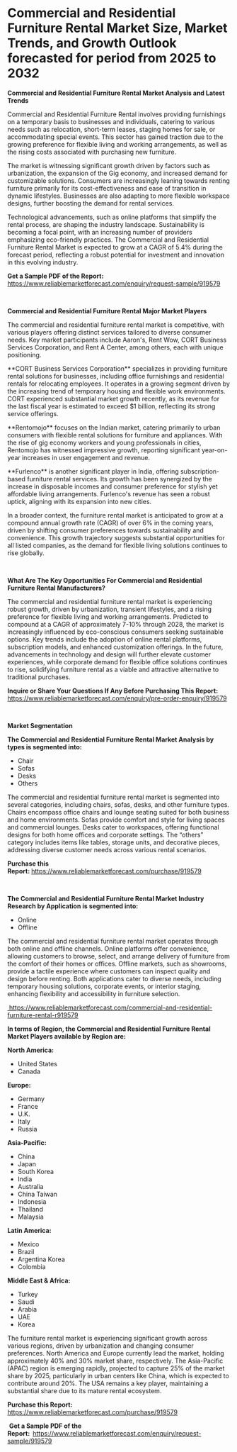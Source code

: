 <p><h1>Commercial and Residential Furniture Rental Market Size, Market Trends, and Growth Outlook forecasted for period from 2025 to 2032</h1></p><p><strong>Commercial and Residential Furniture Rental Market Analysis and Latest Trends</strong></p>
<p><p>Commercial and Residential Furniture Rental involves providing furnishings on a temporary basis to businesses and individuals, catering to various needs such as relocation, short-term leases, staging homes for sale, or accommodating special events. This sector has gained traction due to the growing preference for flexible living and working arrangements, as well as the rising costs associated with purchasing new furniture.</p><p>The market is witnessing significant growth driven by factors such as urbanization, the expansion of the Gig economy, and increased demand for customizable solutions. Consumers are increasingly leaning towards renting furniture primarily for its cost-effectiveness and ease of transition in dynamic lifestyles. Businesses are also adapting to more flexible workspace designs, further boosting the demand for rental services.</p><p>Technological advancements, such as online platforms that simplify the rental process, are shaping the industry landscape. Sustainability is becoming a focal point, with an increasing number of providers emphasizing eco-friendly practices. The Commercial and Residential Furniture Rental Market is expected to grow at a CAGR of 5.4% during the forecast period, reflecting a robust potential for investment and innovation in this evolving industry.</p></p>
<p><strong>Get a Sample PDF of the Report:&nbsp;</strong> <a href="https://www.reliablemarketforecast.com/enquiry/request-sample/919579?utm_campaign=3498&utm_medium=2&utm_source=Github&utm_content=ia&utm_term=18042025&utm_id=commercial-and-residential-furniture-rental">https://www.reliablemarketforecast.com/enquiry/request-sample/919579</a></p>
<p>&nbsp;</p>
<p><strong>Commercial and Residential Furniture Rental Major Market Players</strong></p>
<p><p>The commercial and residential furniture rental market is competitive, with various players offering distinct services tailored to diverse consumer needs. Key market participants include Aaron's, Rent Wow, CORT Business Services Corporation, and Rent A Center, among others, each with unique positioning. </p><p>**CORT Business Services Corporation** specializes in providing furniture rental solutions for businesses, including office furnishings and residential rentals for relocating employees. It operates in a growing segment driven by the increasing trend of temporary housing and flexible work environments. CORT experienced substantial market growth recently, as its revenue for the last fiscal year is estimated to exceed $1 billion, reflecting its strong service offerings.</p><p>**Rentomojo** focuses on the Indian market, catering primarily to urban consumers with flexible rental solutions for furniture and appliances. With the rise of gig economy workers and young professionals in cities, Rentomojo has witnessed impressive growth, reporting significant year-on-year increases in user engagement and revenue.</p><p>**Furlenco** is another significant player in India, offering subscription-based furniture rental services. Its growth has been synergized by the increase in disposable incomes and consumer preference for stylish yet affordable living arrangements. Furlenco's revenue has seen a robust uptick, aligning with its expansion into new cities. </p><p>In a broader context, the furniture rental market is anticipated to grow at a compound annual growth rate (CAGR) of over 6% in the coming years, driven by shifting consumer preferences towards sustainability and convenience. This growth trajectory suggests substantial opportunities for all listed companies, as the demand for flexible living solutions continues to rise globally.</p></p>
<p>&nbsp;</p>
<p><strong>What Are The Key Opportunities For Commercial and Residential Furniture Rental Manufacturers?</strong></p>
<p><p>The commercial and residential furniture rental market is experiencing robust growth, driven by urbanization, transient lifestyles, and a rising preference for flexible living and working arrangements. Predicted to compound at a CAGR of approximately 7-10% through 2028, the market is increasingly influenced by eco-conscious consumers seeking sustainable options. Key trends include the adoption of online rental platforms, subscription models, and enhanced customization offerings. In the future, advancements in technology and design will further elevate customer experiences, while corporate demand for flexible office solutions continues to rise, solidifying furniture rental as a viable and attractive alternative to traditional purchases.</p></p>
<p><strong>Inquire or Share Your Questions If Any Before Purchasing This Report:</strong> <a href="https://www.reliablemarketforecast.com/enquiry/pre-order-enquiry/919579?utm_campaign=3498&utm_medium=2&utm_source=Github&utm_content=ia&utm_term=18042025&utm_id=commercial-and-residential-furniture-rental">https://www.reliablemarketforecast.com/enquiry/pre-order-enquiry/919579</a></p>
<p>&nbsp;</p>
<p><strong>Market Segmentation</strong></p>
<p><strong>The Commercial and Residential Furniture Rental Market Analysis by types is segmented into:</strong></p>
<p><ul><li>Chair</li><li>Sofas</li><li>Desks</li><li>Others</li></ul></p>
<p><p>The commercial and residential furniture rental market is segmented into several categories, including chairs, sofas, desks, and other furniture types. Chairs encompass office chairs and lounge seating suited for both business and home environments. Sofas provide comfort and style for living spaces and commercial lounges. Desks cater to workspaces, offering functional designs for both home offices and corporate settings. The “others” category includes items like tables, storage units, and decorative pieces, addressing diverse customer needs across various rental scenarios.</p></p>
<p><strong>Purchase this Report:&nbsp;</strong><a href="https://www.reliablemarketforecast.com/purchase/919579?utm_campaign=3498&utm_medium=2&utm_source=Github&utm_content=ia&utm_term=18042025&utm_id=commercial-and-residential-furniture-rental">https://www.reliablemarketforecast.com/purchase/919579</a></p>
<p>&nbsp;</p>
<p><strong>The Commercial and Residential Furniture Rental Market Industry Research by Application is segmented into:</strong></p>
<p><ul><li>Online</li><li>Offline</li></ul></p>
<p><p>The commercial and residential furniture rental market operates through both online and offline channels. Online platforms offer convenience, allowing customers to browse, select, and arrange delivery of furniture from the comfort of their homes or offices. Offline markets, such as showrooms, provide a tactile experience where customers can inspect quality and design before renting. Both applications cater to diverse needs, including temporary housing solutions, corporate events, or interior staging, enhancing flexibility and accessibility in furniture selection.</p></p>
<p><a href="https://www.reliablemarketforecast.com/commercial-and-residential-furniture-rental-r919579?utm_campaign=3498&utm_medium=2&utm_source=Github&utm_content=ia&utm_term=18042025&utm_id=commercial-and-residential-furniture-rental">&nbsp;https://www.reliablemarketforecast.com/commercial-and-residential-furniture-rental-r919579</a></p>
<p><strong>In terms of Region, the Commercial and Residential Furniture Rental Market Players available by Region are:</strong></p>
<p>
    <p> <strong> North America: </strong>
        <ul>
            <li>United States</li>
            <li>Canada</li>
        </ul>
        </p> 
    <p> <strong> Europe: </strong>
        <ul>
            <li>Germany</li>
            <li>France</li>
            <li>U.K.</li>
            <li>Italy</li>
            <li>Russia</li>
        </ul>
        </p> 
    <p> <strong> Asia-Pacific: </strong>
        <ul>
            <li>China</li>
            <li>Japan</li>
            <li>South Korea</li>
            <li>India</li>
            <li>Australia</li>
            <li>China Taiwan</li>
            <li>Indonesia</li>
            <li>Thailand</li>
            <li>Malaysia</li>
        </ul>
        </p> 
    <p> <strong> Latin America: </strong>
        <ul>
            <li>Mexico</li>
            <li>Brazil</li>
            <li>Argentina Korea</li>
            <li>Colombia</li>
        </ul>
        </p> 
    <p> <strong> Middle East & Africa: </strong>
        <ul>
            <li>Turkey</li>
            <li>Saudi</li>
            <li>Arabia</li>
            <li>UAE</li>
            <li>Korea</li>
        </ul>
    </p>
    </p>
<p><p>The furniture rental market is experiencing significant growth across various regions, driven by urbanization and changing consumer preferences. North America and Europe currently lead the market, holding approximately 40% and 30% market share, respectively. The Asia-Pacific (APAC) region is emerging rapidly, projected to capture 25% of the market share by 2025, particularly in urban centers like China, which is expected to contribute around 20%. The USA remains a key player, maintaining a substantial share due to its mature rental ecosystem.</p></p>
<p><strong>Purchase this Report: </strong><a href="https://www.reliablemarketforecast.com/purchase/919579?utm_campaign=3498&utm_medium=2&utm_source=Github&utm_content=ia&utm_term=18042025&utm_id=commercial-and-residential-furniture-rental">https://www.reliablemarketforecast.com/purchase/919579</a></p>
<p>&nbsp;<strong>Get a Sample PDF of the Report:&nbsp;&nbsp;</strong><a href="https://www.reliablemarketforecast.com/enquiry/request-sample/919579?utm_campaign=3498&utm_medium=2&utm_source=Github&utm_content=ia&utm_term=18042025&utm_id=commercial-and-residential-furniture-rental">https://www.reliablemarketforecast.com/enquiry/request-sample/919579</a></p>
<p><strong></strong></p>
<p><p></p><p></p><p></p></p>